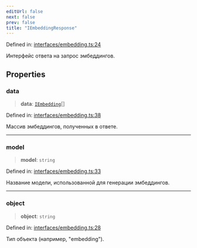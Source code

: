 ```yaml
---
editUrl: false
next: false
prev: false
title: "IEmbeddingResponse"
---
```


Defined in: [interfaces/embedding.ts:24](https://github.com/zloishavrin/gigachat-node/blob/47c78eac26545b84775109a9c57c188ab4eaef6c/src/interfaces/embedding.ts#L24)

Интерфейс ответа на запрос эмбеддингов.

## Properties

### data

> **data**: [`IEmbedding`](/api/interfaces/embedding/interfaces/iembedding/)[]

Defined in: [interfaces/embedding.ts:38](https://github.com/zloishavrin/gigachat-node/blob/47c78eac26545b84775109a9c57c188ab4eaef6c/src/interfaces/embedding.ts#L38)

Массив эмбеддингов, полученных в ответе.

***

### model

> **model**: `string`

Defined in: [interfaces/embedding.ts:33](https://github.com/zloishavrin/gigachat-node/blob/47c78eac26545b84775109a9c57c188ab4eaef6c/src/interfaces/embedding.ts#L33)

Название модели, использованной для генерации эмбеддингов.

***

### object

> **object**: `string`

Defined in: [interfaces/embedding.ts:28](https://github.com/zloishavrin/gigachat-node/blob/47c78eac26545b84775109a9c57c188ab4eaef6c/src/interfaces/embedding.ts#L28)

Тип объекта (например, "embedding").

